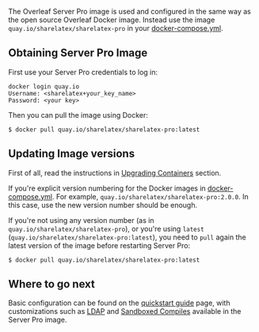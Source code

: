 The Overleaf Server Pro image is used and configured in the same way as the open source Overleaf Docker image. Instead use the image `quay.io/sharelatex/sharelatex-pro` in your [docker-compose.yml](https://github.com/sharelatex/sharelatex/blob/master/docker-compose.yml).

## Obtaining Server Pro Image

First use your Server Pro credentials to log in:

```
docker login quay.io
Username: <sharelatex+your_key_name>
Password: <your key>
```

Then you can pull the image using Docker:

```
$ docker pull quay.io/sharelatex/sharelatex-pro:latest
```

## Updating Image versions

First of all, read the instructions in [Upgrading Containers](https://github.com/overleaf/overleaf/wiki/Upgrading-Containers) section.

If you're explicit version numbering for the Docker images in [docker-compose.yml](https://github.com/sharelatex/sharelatex/blob/master/docker-compose.yml). For example, `quay.io/sharelatex/sharelatex-pro:2.0.0`. In this case, use the new version number should be enough.

If you're not using any version number (as in `quay.io/sharelatex/sharelatex-pro`), or you're using `latest` (`quay.io/sharelatex/sharelatex-pro:latest`), you need to `pull` again the latest version of the image before restarting Server Pro:

```
$ docker pull quay.io/sharelatex/sharelatex-pro:latest
```

## Where to go next

Basic configuration can be found on the [quickstart guide](https://github.com/sharelatex/sharelatex/wiki/Quick-Start-Guide) page, with customizations such as [LDAP](https://github.com/sharelatex/sharelatex/wiki/Server-Pro:-LDAP-Config) and [Sandboxed Compiles](https://github.com/sharelatex/sharelatex/wiki/Server-Pro:-sandboxed-compiles) available in the Server Pro image.